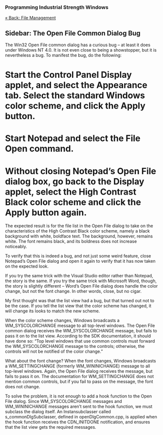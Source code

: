 ﻿### Programming Industrial Strength Windows
[« Back: File Management](Chapter-14-File-Management.md)
## Sidebar: The Open File Common Dialog Bug

The Win32 Open File common dialog has a curious bug – at least it does under Windows NT 4.0. It is not even close to being a showstopper, but it is nevertheless a bug. To manifest the bug, do the following:

# Start the Control Panel Display applet, and select the Appearance tab. Select the standard Windows color scheme, and click the Apply button.
# Start Notepad and select the File Open command. 
# Without closing Notepad’s Open File dialog box, go back to the Display applet, select the High Contrast Black color scheme and click the Apply button again. 

The expected result is for the file list in the Open File dialog to take on the characteristics of the High Contrast Black color scheme, namely a black background with white, boldface text. The background, however, remains white. The font remains black, and its boldness does not increase noticeably. 

To verify that this is indeed a bug, and not just some weird feature, close Notepad’s Open File dialog and open it again to verify that it has now taken on the expected look.

If you try the same trick with the Visual Studio editor rather than Notepad, the story is the same. If you try the same trick with Microsoft Word, though, the story is slightly different – Word’s Open File dialog does handle the color change, but not the font change. In other words, close, but no cigar.

My first thought was that the list view had a bug, but that turned out not to be the case. If you tell the list view that the color scheme has changed, it will change its looks to match the new scheme.

When the color scheme changes, Windows broadcasts a WM_SYSCOLORCHANGE message to all top-level windows. The Open File common dialog receives the WM_SYSCOLORCHANGE message, but fails to pass it on to the list view. According to the SDK documentation, it should have done so: “Top level windows that use common controls must forward the WM_SYSCOLORCHANGE message to the controls; otherwise, the controls will not be notified of the color change.”

What about the font change? When the font changes, Windows broadcasts a WM_SETTINGCHANGE (formerly WM_WININICHANGE) message to all top-level windows. Again, the Open File dialog receives the message, but fails to pass it on. The documentation for WM_SETTINGCHANGE does not mention common controls, but if you fail to pass on the message, the font does not change.

To solve the problem, it is not enough to add a hook function to the Open File dialog. Since WM_SYSCOLORCHANGE messages and WM_WININICHANGE messages aren’t sent to the hook function, we must subclass the dialog itself. An Instansubclasser called s_commonDlgSubclasser, defined in openDlgCommon.cpp, is applied when the hook function receives the CDN_INITDONE notification, and ensures that the list view gets the required messages.
